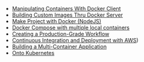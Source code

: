 - [Manipulating Containers With Docker Client](./1.Manipulating%20Containers%20With%20Docker%20Client/README.md)
- [Building Custom Images Thru Docker Server](./2.Building%20Custom%20Images%20Thru%20Docker%20Server/README.md)
- [Make Project with Docker (NodeJS)](<./3.Make%20Project%20with%20Docker%20(NodeJS)/README.md>)
- [Docker Compose with multiple local containers](./4.Docker%20Compose%20with%20Multiple%20Local%20Containers/README.md)
- [Creating a Production-Grade Workflow](./5.%20Creating%20a%20Production-Grade%20Workflow/README.md)
- [Continuous Integration and Deployment with AWS](./6.%20Continuous%20Integration%20and%20Deployment%20with%20AWS/README.md))
- [Building a Multi-Container Application](./7.%20Building%20a%20Multi-Container%20Application/)
- [Onto Kubernetes](./8.%20Onto%20Kubernetes/README.md)
